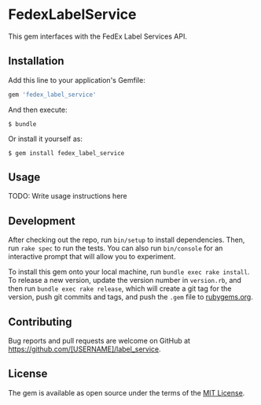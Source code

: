 # FedexLabelService

This gem interfaces with the FedEx Label Services API.

## Installation

Add this line to your application's Gemfile:

```ruby
gem 'fedex_label_service'
```

And then execute:

    $ bundle

Or install it yourself as:

    $ gem install fedex_label_service

## Usage

TODO: Write usage instructions here

## Development

After checking out the repo, run `bin/setup` to install dependencies. Then, run `rake spec` to run the tests. You can also run `bin/console` for an interactive prompt that will allow you to experiment.

To install this gem onto your local machine, run `bundle exec rake install`. To release a new version, update the version number in `version.rb`, and then run `bundle exec rake release`, which will create a git tag for the version, push git commits and tags, and push the `.gem` file to [rubygems.org](https://rubygems.org).

## Contributing

Bug reports and pull requests are welcome on GitHub at https://github.com/[USERNAME]/label_service.

## License

The gem is available as open source under the terms of the [MIT License](http://opensource.org/licenses/MIT).
